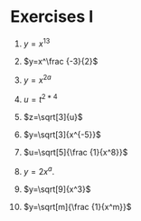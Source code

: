 Exercises I 
===============================

1. $y=x^{13}$

2. $y=x^\frac {-3}{2}$

3. $y=x^{2a}$

4. $u=t^{2*4}$

5. $z=\sqrt[3]{u}$

6. $y=\sqrt[3]{x^{-5}}$

7. $u=\sqrt[5]{\frac {1}{x^8}}$

8. $y=2x^a$.

9. $y=\sqrt[9]{x^3}$

10. $y=\sqrt[m]{\frac {1}{x^m}}$
